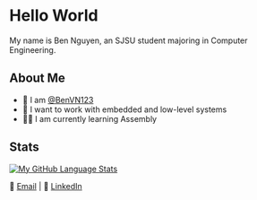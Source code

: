 # Hello World
My name is Ben Nguyen, an SJSU student majoring in Computer Engineering.

## About Me
- 👋 I am [@BenVN123](https://github.com/BenVN123)
- 🚗 I want to work with embedded and low-level systems
- 👨‍💻 I am currently learning Assembly

## Stats
[![My GitHub Language Stats](https://github-readme-stats.vercel.app/api/top-langs/?username=BenVN123&langs_count=5&theme=aura&showicons=true&border_radius=8)]()

📧 [Email](mailto:bnguyen123.vn@gmail.com) | 🔗 [LinkedIn](https://linkedin.com/in/ben-nguyen-214220209)
